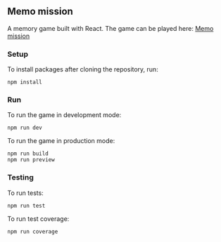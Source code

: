 ## Memo mission
A memory game built with React. The game can be played here: [Memo mission](https://memo-mission.vercel.app/)

### Setup
To install packages after cloning the repository, run:
```
npm install
```
### Run
To run the game in development mode:

```
npm run dev
```

To run the game in production mode:

```
npm run build
npm run preview
```

### Testing
To run tests:

```
npm run test
```

To run test coverage:

```
npm run coverage
```
